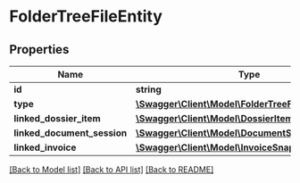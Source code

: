 # FolderTreeFileEntity

## Properties
Name | Type | Description | Notes
------------ | ------------- | ------------- | -------------
**id** | **string** |  | 
**type** | [**\Swagger\Client\Model\FolderTreeFileType**](FolderTreeFileType.md) |  | 
**linked_dossier_item** | [**\Swagger\Client\Model\DossierItemSnapShot**](DossierItemSnapShot.md) |  | [optional] 
**linked_document_session** | [**\Swagger\Client\Model\DocumentSessionSnapShot**](DocumentSessionSnapShot.md) |  | [optional] 
**linked_invoice** | [**\Swagger\Client\Model\InvoiceSnapShot**](InvoiceSnapShot.md) |  | [optional] 

[[Back to Model list]](../README.md#documentation-for-models) [[Back to API list]](../README.md#documentation-for-api-endpoints) [[Back to README]](../README.md)



